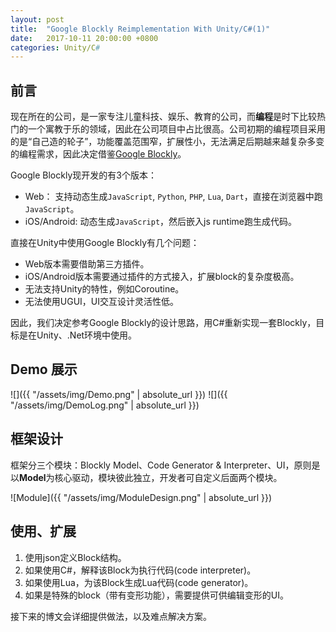 ```yaml
---
layout: post
title:  "Google Blockly Reimplementation With Unity/C#(1)"
date:   2017-10-11 20:00:00 +0800
categories: Unity/C#
---
```




## 前言

现在所在的公司，是一家专注儿童科技、娱乐、教育的公司，而**编程**是时下比较热门的一个寓教于乐的领域，因此在公司项目中占比很高。公司初期的编程项目采用的是“自己造的轮子”，功能覆盖范围窄，扩展性小，无法满足后期越来越复杂多变的编程需求，因此决定借鉴[Google Blockly](https://developers.google.com/blockly/)。

Google Blockly现开发的有3个版本：

* Web： 支持动态生成`JavaScript`, `Python`, `PHP`, `Lua`, `Dart`，直接在浏览器中跑`JavaScript`。
* iOS/Android: 动态生成`JavaScript`，然后嵌入js runtime跑生成代码。

直接在Unity中使用Google Blockly有几个问题：

* Web版本需要借助第三方插件。
* iOS/Android版本需要通过插件的方式接入，扩展block的复杂度极高。
* 无法支持Unity的特性，例如Coroutine。
* 无法使用UGUI，UI交互设计灵活性低。

因此，我们决定参考Google Blockly的设计思路，用C#重新实现一套Blockly，目标是在Unity、.Net环境中使用。



## Demo 展示

![]({{ "/assets/img/Demo.png" | absolute_url }}) ![]({{ "/assets/img/DemoLog.png" | absolute_url }})



## <a id="framework_design">框架设计</a>

框架分三个模块：Blockly Model、Code Generator & Interpreter、UI，原则是以**Model**为核心驱动，模块彼此独立，开发者可自定义后面两个模块。

![Module]({{ "/assets/img/ModuleDesign.png" | absolute_url }})



## 使用、扩展

1. 使用json定义Block结构。
2. 如果使用C#，解释该Block为执行代码(code interpreter)。
3. 如果使用Lua，为该Block生成Lua代码(code generator)。
4. 如果是特殊的block（带有变形功能），需要提供可供编辑变形的UI。



接下来的博文会详细提供做法，以及难点解决方案。

